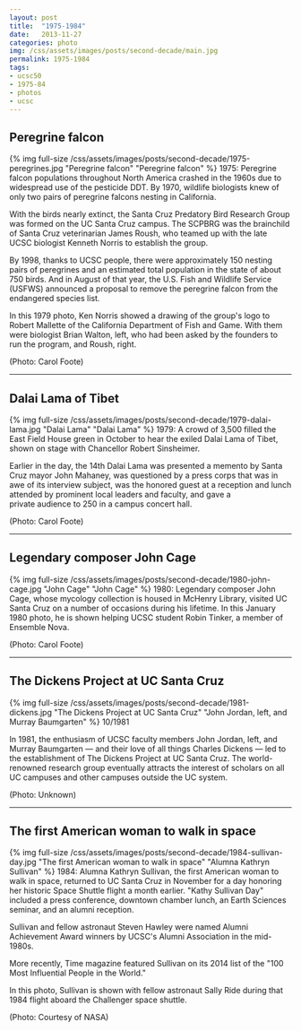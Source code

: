 ```yaml
---
layout: post
title:  "1975-1984"
date:   2013-11-27
categories: photo
img: /css/assets/images/posts/second-decade/main.jpg
permalink: 1975-1984
tags: 
- ucsc50
- 1975-84
- photos
- ucsc
---
```


## Peregrine falcon
{% img full-size /css/assets/images/posts/second-decade/1975-peregrines.jpg "Peregrine falcon" "Peregrine falcon" %}
1975: Peregrine falcon populations throughout North America crashed in the 1960s due to widespread use of the pesticide DDT. By 1970, wildlife biologists knew of only two pairs of peregrine falcons nesting in California.

With the birds nearly extinct, the Santa Cruz Predatory Bird Research Group was formed on the UC Santa Cruz campus. The SCPBRG was the brainchild of Santa Cruz veterinarian James Roush, who teamed up with the late UCSC biologist Kenneth Norris to establish the group.

By 1998, thanks to UCSC people, there were approximately 150 nesting pairs of peregrines and an estimated total population in the state of about 750 birds. And in August of that year, the U.S. Fish and Wildlife Service (USFWS) announced a proposal to remove the peregrine falcon from the endangered species list.

In this 1979 photo, Ken Norris showed a drawing of the group's logo to Robert Mallette of the California Department of Fish and Game. With them were biologist Brian Walton, left, who had been asked by the founders to run the program, and Roush, right.

(Photo: Carol Foote)

***

## Dalai Lama of Tibet
{% img full-size /css/assets/images/posts/second-decade/1979-dalai-lama.jpg "Dalai Lama" "Dalai Lama" %}
1979: A crowd of 3,500 filled the East Field House green in October to hear the exiled Dalai Lama of Tibet, shown on stage with Chancellor Robert Sinsheimer.

Earlier in the day, the 14th Dalai Lama was presented a memento by Santa Cruz mayor John Mahaney, was questioned by a press corps that was in awe of its interview subject, was the honored guest at a reception and lunch attended by prominent local leaders and faculty, and gave a private audience to 250 in a campus concert hall.

(Photo: Carol Foote)

***

## Legendary composer John Cage
{% img full-size /css/assets/images/posts/second-decade/1980-john-cage.jpg "John Cage" "John Cage" %}
1980: Legendary composer John Cage, whose mycology collection is housed in McHenry Library, visited UC Santa Cruz on a number of occasions during his lifetime. In this January 1980 photo, he is shown helping UCSC student Robin Tinker, a member of Ensemble Nova.

(Photo: Carol Foote)

***

## The Dickens Project at UC Santa Cruz
{% img full-size /css/assets/images/posts/second-decade/1981-dickens.jpg "The Dickens Project at UC Santa Cruz" "John Jordan, left, and Murray Baumgarten" %}
10/1981

In 1981, the enthusiasm of UCSC faculty members John Jordan, left, and Murray Baumgarten — and their love of all things Charles Dickens — led to the establishment of The Dickens Project at UC Santa Cruz. The world-renowned research group eventually attracts the interest of scholars on all UC campuses and other campuses outside the UC system. 

(Photo: Unknown)

***

## The first American woman to walk in space
{% img full-size /css/assets/images/posts/second-decade/1984-sullivan-day.jpg "The first American woman to walk in space" "Alumna Kathryn Sullivan" %}
1984: Alumna Kathryn Sullivan, the first American woman to walk in space, returned to UC Santa Cruz in November for a day honoring her historic Space Shuttle flight a month earlier. "Kathy Sullivan Day" included a press conference, downtown chamber lunch, an Earth Sciences seminar, and an alumni reception.

Sullivan and fellow astronaut Steven Hawley were named Alumni Achievement Award winners by UCSC's Alumni Association in the mid-1980s.

More recently, Time magazine featured Sullivan on its 2014 list of the "100 Most Influential People in the World." 

In this photo, Sullivan is shown with fellow astronaut Sally Ride during that 1984 flight aboard the Challenger space shuttle.

(Photo: Courtesy of NASA)